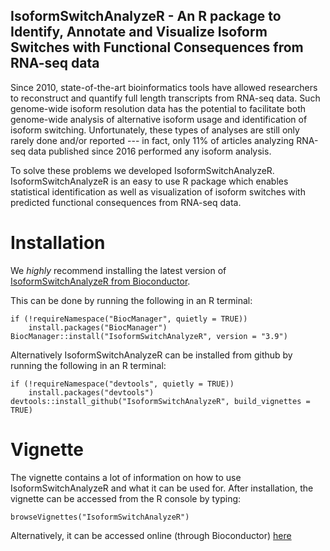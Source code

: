 ## IsoformSwitchAnalyzeR - An R package to Identify, Annotate and Visualize Isoform Switches with Functional Consequences from RNA-seq data


Since 2010, state-of-the-art bioinformatics tools have allowed researchers to reconstruct and quantify full length transcripts from RNA-seq data. Such genome-wide isoform resolution data has the potential to facilitate both genome-wide analysis of alternative isoform usage and identification of isoform switching. Unfortunately, these types of analyses are still only rarely done and/or reported --- in fact, only 11% of articles analyzing RNA-seq data published since 2016 performed any isoform analysis. 

To solve these problems we developed IsoformSwitchAnalyzeR. IsoformSwitchAnalyzeR is an easy to use R package which enables statistical identification as well as visualization of isoform switches with predicted functional consequences from RNA-seq data.

# Installation 

We *highly* recommend installing the latest version of  [IsoformSwitchAnalyzeR from Bioconductor](https://bioconductor.org/packages/devel/bioc/html/IsoformSwitchAnalyzeR.html).

This can be done by running the following in an R terminal:
```
if (!requireNamespace("BiocManager", quietly = TRUE))
    install.packages("BiocManager")
BiocManager::install("IsoformSwitchAnalyzeR", version = "3.9")
```

Alternatively IsoformSwitchAnalyzeR can be installed from github by running the following in an R terminal:

```
if (!requireNamespace("devtools", quietly = TRUE))
    install.packages("devtools")
devtools::install_github("IsoformSwitchAnalyzeR", build_vignettes = TRUE)
```


# Vignette
The vignette contains a lot of information on how to use IsoformSwitchAnalyzeR and what it can be used for. After installation, the vignette can be accessed from the R console by typing:

```
browseVignettes("IsoformSwitchAnalyzeR")
```

Alternatively, it can be accessed online (through Bioconductor) [here](https://bioconductor.org/packages/devel/bioc/vignettes/IsoformSwitchAnalyzeR/inst/doc/IsoformSwitchAnalyzeR.html)

